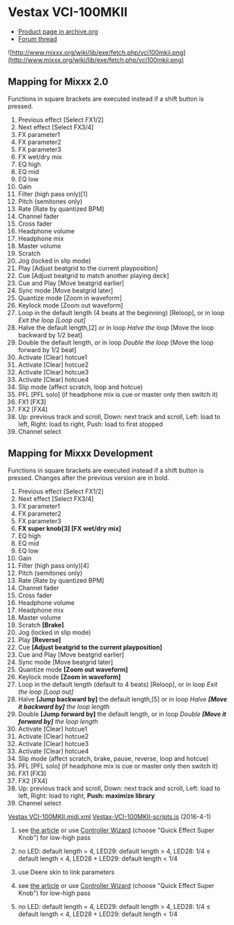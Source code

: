 # Vestax VCI-100MKII

  - [Product page in
    archive.org](http://web.archive.org/web/20140809134938/http://www.vestax.com/v/products/detail.php?cate_id=118&parent_id=8)
  - [Forum thread](http://www.mixxx.org/forums/viewtopic.php?f=7&t=6038)

![http://www.mixxx.org/wiki/lib/exe/fetch.php/vci100mkii.png](http://www.mixxx.org/wiki/lib/exe/fetch.php/vci100mkii.png)

## Mapping for Mixxx 2.0

Functions in square brackets are executed instead if a shift button is
pressed.

1.  Previous effect \[Select FX1/2\]
2.  Next effect \[Select FX3/4\]
3.  FX parameter1
4.  FX parameter2
5.  FX parameter3
6.  FX wet/dry mix
7.  EQ high
8.  EQ mid
9.  EQ low
10. Gain
11. Filter (high pass only)\[1\]
12. Pitch (semitones only)
13. Rate \[Rate by quantized BPM\]
14. Channel fader
15. Cross fader
16. Headphone volume
17. Headphone mix
18. Master volume
19. Scratch
20. Jog (locked in slip mode)
21. Play \[Adjust beatgrid to the current playposition\]
22. Cue \[Adjust beatgrid to match another playing deck\]
23. Cue and Play \[Move beatgrid earlier\]
24. Sync mode \[Move beatgrid later\]
25. Quantize mode \[Zoom in waveform\]
26. Keylock mode \[Zoom out waveform\]
27. Loop in the default length (4 beats at the beginning) \[Reloop\], or
    in loop *Exit the loop \[Loop out\]*
28. Halve the default length,\[2\] or in loop *Halve the loop* \[Move
    the loop backward by 1/2 beat\]
29. Double the default length, or in loop *Double the loop* \[Move the
    loop forward by 1/2 beat\]
30. Activate \[Clear\] hotcue1
31. Activate \[Clear\] hotcue2
32. Activate \[Clear\] hotcue3
33. Activate \[Clear\] hotcue4
34. Slip mode (affect scratch, loop and hotcue)
35. PFL \[PFL solo\] (if headphone mix is cue or master only then switch
    it)
36. FX1 \[FX3\]
37. FX2 \[FX4\]
38. Up: previous track and scroll, Down: next track and scroll, Left:
    load to left, Right: load to right, Push: load to first stopped
39. Channel select

## Mapping for Mixxx Development

Functions in square brackets are executed instead if a shift button is
pressed. Changes after the previous version are in bold.

1.  Previous effect \[Select FX1/2\]
2.  Next effect \[Select FX3/4\]
3.  FX parameter1
4.  FX parameter2
5.  FX parameter3
6.  **FX super knob\[3\] \[FX wet/dry mix\]**
7.  EQ high
8.  EQ mid
9.  EQ low
10. Gain
11. Filter (high pass only)\[4\]
12. Pitch (semitones only)
13. Rate \[Rate by quantized BPM\]
14. Channel fader
15. Cross fader
16. Headphone volume
17. Headphone mix
18. Master volume
19. Scratch **\[Brake\]**
20. Jog (locked in slip mode)
21. Play **\[Reverse\]**
22. Cue **\[Adjust beatgrid to the current playposition\]**
23. Cue and Play \[Move beatgrid earlier\]
24. Sync mode \[Move beatgrid later\]
25. Quantize mode **\[Zoom out waveform\]**
26. Keylock mode **\[Zoom in waveform\]**
27. Loop in the default length (default to 4 beats) \[Reloop\], or in
    loop *Exit the loop \[Loop out\]*
28. Halve **\[Jump backward by\]** the default length,\[5\] or in loop
    *Halve **\[Move it backward by\]** the loop length*
29. Double **\[Jump forward by\]** the default length, or in loop
    *Double **\[Move it forward by\]** the loop length*
30. Activate \[Clear\] hotcue1
31. Activate \[Clear\] hotcue2
32. Activate \[Clear\] hotcue3
33. Activate \[Clear\] hotcue4
34. Slip mode (affect scratch, brake, pause, reverse, loop and hotcue)
35. PFL \[PFL solo\] (if headphone mix is cue or master only then switch
    it)
36. FX1 \[FX3\]
37. FX2 \[FX4\]
38. Up: previous track and scroll, Down: next track and scroll, Left:
    load to left, Right: load to right, **Push: maximize library**
39. Channel select

[Vestax
VCI-100MKII.midi.xml](https://raw.githubusercontent.com/sohet/mixxx/master/res/controllers/Vestax%20VCI-100MKII.midi.xml)
[Vestax-VCI-100MKII-scripts.js](https://raw.githubusercontent.com/sohet/mixxx/master/res/controllers/Vestax-VCI-100MKII-scripts.js)
(2016-4-1)

1.  see [the
    article](http://www.mixxx.org/forums/viewtopic.php?f=7&t=6038&start=20#p25804)
    or use [Controller
    Wizard](http://www.mixxx.org/manual/2.0/chapters/advanced_topics.html)
    (choose "Quick Effect Super Knob") for low-high pass

2.  no LED: default length = 4, LED29: default length \> 4, LED28: 1/4 ≤
    default length \< 4, LED28 + LED29: default length \< 1/4

3.  use Deere skin to link parameters

4.  see [the
    article](http://www.mixxx.org/forums/viewtopic.php?f=7&t=6038&start=20#p25804)
    or use [Controller
    Wizard](http://www.mixxx.org/manual/2.0/chapters/advanced_topics.html)
    (choose "Quick Effect Super Knob") for low-high pass

5.  no LED: default length = 4, LED29: default length \> 4, LED28: 1/4 ≤
    default length \< 4, LED28 + LED29: default length \< 1/4
